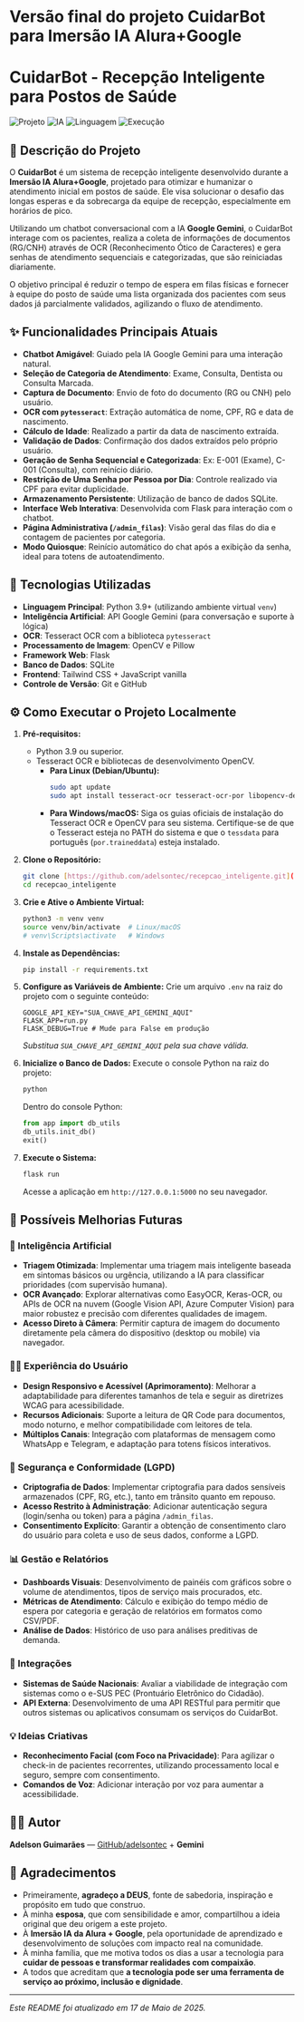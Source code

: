 # Versão final do projeto CuidarBot para Imersão IA Alura+Google
# CuidarBot - Recepção Inteligente para Postos de Saúde

![Projeto](https://img.shields.io/badge/Projeto-CuidarBot-green?style=for-the-badge&logo=leaflet)
![IA](https://img.shields.io/badge/IA-Google%20Gemini-blue?style=for-the-badge&logo=google)
![Linguagem](https://img.shields.io/badge/Python-3.9%2B-yellow?style=for-the-badge&logo=python)
![Execução](https://img.shields.io/badge/Executado_em-Google%20Colab%20%7C%20Local-orange?style=for-the-badge&logo=googlecolab)
## 📝 Descrição do Projeto

O **CuidarBot** é um sistema de recepção inteligente desenvolvido durante a **Imersão IA Alura+Google**, projetado para otimizar e humanizar o atendimento inicial em postos de saúde. Ele visa solucionar o desafio das longas esperas e da sobrecarga da equipe de recepção, especialmente em horários de pico.

Utilizando um chatbot conversacional com a IA **Google Gemini**, o CuidarBot interage com os pacientes, realiza a coleta de informações de documentos (RG/CNH) através de OCR (Reconhecimento Ótico de Caracteres) e gera senhas de atendimento sequenciais e categorizadas, que são reiniciadas diariamente.

O objetivo principal é reduzir o tempo de espera em filas físicas e fornecer à equipe do posto de saúde uma lista organizada dos pacientes com seus dados já parcialmente validados, agilizando o fluxo de atendimento.

## ✨ Funcionalidades Principais Atuais

* **Chatbot Amigável**: Guiado pela IA Google Gemini para uma interação natural.
* **Seleção de Categoria de Atendimento**: Exame, Consulta, Dentista ou Consulta Marcada.
* **Captura de Documento**: Envio de foto do documento (RG ou CNH) pelo usuário.
* **OCR com `pytesseract`**: Extração automática de nome, CPF, RG e data de nascimento.
* **Cálculo de Idade**: Realizado a partir da data de nascimento extraída.
* **Validação de Dados**: Confirmação dos dados extraídos pelo próprio usuário.
* **Geração de Senha Sequencial e Categorizada**: Ex: E-001 (Exame), C-001 (Consulta), com reinício diário.
* **Restrição de Uma Senha por Pessoa por Dia**: Controle realizado via CPF para evitar duplicidade.
* **Armazenamento Persistente**: Utilização de banco de dados SQLite.
* **Interface Web Interativa**: Desenvolvida com Flask para interação com o chatbot.
* **Página Administrativa (`/admin_filas`)**: Visão geral das filas do dia e contagem de pacientes por categoria.
* **Modo Quiosque**: Reinício automático do chat após a exibição da senha, ideal para totens de autoatendimento.

## 🚀 Tecnologias Utilizadas

* **Linguagem Principal**: Python 3.9+ (utilizando ambiente virtual `venv`)
* **Inteligência Artificial**: API Google Gemini (para conversação e suporte à lógica)
* **OCR**: Tesseract OCR com a biblioteca `pytesseract`
* **Processamento de Imagem**: OpenCV e Pillow
* **Framework Web**: Flask
* **Banco de Dados**: SQLite
* **Frontend**: Tailwind CSS + JavaScript vanilla
* **Controle de Versão**: Git e GitHub

## ⚙️ Como Executar o Projeto Localmente

1.  **Pré-requisitos:**
    * Python 3.9 ou superior.
    * Tesseract OCR e bibliotecas de desenvolvimento OpenCV.
        * **Para Linux (Debian/Ubuntu):**
            ```bash
            sudo apt update
            sudo apt install tesseract-ocr tesseract-ocr-por libopencv-dev python3-opencv
            ```
        * **Para Windows/macOS:** Siga os guias oficiais de instalação do Tesseract OCR e OpenCV para seu sistema. Certifique-se de que o Tesseract esteja no PATH do sistema e que o `tessdata` para português (`por.traineddata`) esteja instalado.

2.  **Clone o Repositório:**
    ```bash
    git clone [https://github.com/adelsontec/recepcao_inteligente.git](https://github.com/adelsontec/recepcao_inteligente.git)
    cd recepcao_inteligente
    ```

3.  **Crie e Ative o Ambiente Virtual:**
    ```bash
    python3 -m venv venv
    source venv/bin/activate  # Linux/macOS
    # venv\Scripts\activate   # Windows
    ```

4.  **Instale as Dependências:**
    ```bash
    pip install -r requirements.txt
    ```

5.  **Configure as Variáveis de Ambiente:**
    Crie um arquivo `.env` na raiz do projeto com o seguinte conteúdo:
    ```env
    GOOGLE_API_KEY="SUA_CHAVE_API_GEMINI_AQUI"
    FLASK_APP=run.py
    FLASK_DEBUG=True # Mude para False em produção
    ```
    *Substitua `SUA_CHAVE_API_GEMINI_AQUI` pela sua chave válida.*

6.  **Inicialize o Banco de Dados:**
    Execute o console Python na raiz do projeto:
    ```bash
    python
    ```
    Dentro do console Python:
    ```python
    from app import db_utils
    db_utils.init_db()
    exit()
    ```

7.  **Execute o Sistema:**
    ```bash
    flask run
    ```
    Acesse a aplicação em `http://127.0.0.1:5000` no seu navegador.

## 🔮 Possíveis Melhorias Futuras

### 🧠 Inteligência Artificial
* **Triagem Otimizada**: Implementar uma triagem mais inteligente baseada em sintomas básicos ou urgência, utilizando a IA para classificar prioridades (com supervisão humana).
* **OCR Avançado**: Explorar alternativas como EasyOCR, Keras-OCR, ou APIs de OCR na nuvem (Google Vision API, Azure Computer Vision) para maior robustez e precisão com diferentes qualidades de imagem.
* **Acesso Direto à Câmera**: Permitir captura de imagem do documento diretamente pela câmera do dispositivo (desktop ou mobile) via navegador.

### 🧑‍⚕️ Experiência do Usuário
* **Design Responsivo e Acessível (Aprimoramento)**: Melhorar a adaptabilidade para diferentes tamanhos de tela e seguir as diretrizes WCAG para acessibilidade.
* **Recursos Adicionais**: Suporte a leitura de QR Code para documentos, modo noturno, e melhor compatibilidade com leitores de tela.
* **Múltiplos Canais**: Integração com plataformas de mensagem como WhatsApp e Telegram, e adaptação para totens físicos interativos.

### 🔐 Segurança e Conformidade (LGPD)
* **Criptografia de Dados**: Implementar criptografia para dados sensíveis armazenados (CPF, RG, etc.), tanto em trânsito quanto em repouso.
* **Acesso Restrito à Administração**: Adicionar autenticação segura (login/senha ou token) para a página `/admin_filas`.
* **Consentimento Explícito**: Garantir a obtenção de consentimento claro do usuário para coleta e uso de seus dados, conforme a LGPD.

### 📊 Gestão e Relatórios
* **Dashboards Visuais**: Desenvolvimento de painéis com gráficos sobre o volume de atendimentos, tipos de serviço mais procurados, etc.
* **Métricas de Atendimento**: Cálculo e exibição do tempo médio de espera por categoria e geração de relatórios em formatos como CSV/PDF.
* **Análise de Dados**: Histórico de uso para análises preditivas de demanda.

### 🔌 Integrações
* **Sistemas de Saúde Nacionais**: Avaliar a viabilidade de integração com sistemas como o e-SUS PEC (Prontuário Eletrônico do Cidadão).
* **API Externa**: Desenvolvimento de uma API RESTful para permitir que outros sistemas ou aplicativos consumam os serviços do CuidarBot.

### 💡 Ideias Criativas
* **Reconhecimento Facial (com Foco na Privacidade)**: Para agilizar o check-in de pacientes recorrentes, utilizando processamento local e seguro, sempre com consentimento.
* **Comandos de Voz**: Adicionar interação por voz para aumentar a acessibilidade.

## 👨‍💻 Autor

**Adelson Guimarães** — [GitHub/adelsontec](https://github.com/adelsontec) + **Gemini**

## 🙏 Agradecimentos

* Primeiramente, **agradeço a DEUS**, fonte de sabedoria, inspiração e propósito em tudo que construo.
* À minha **esposa**, que com sensibilidade e amor, compartilhou a ideia original que deu origem a este projeto.
* À **Imersão IA da Alura + Google**, pela oportunidade de aprendizado e desenvolvimento de soluções com impacto real na comunidade.
* À minha família, que me motiva todos os dias a usar a tecnologia para **cuidar de pessoas e transformar realidades com compaixão**.
* A todos que acreditam que **a tecnologia pode ser uma ferramenta de serviço ao próximo, inclusão e dignidade**.

---

*Este README foi atualizado em 17 de Maio de 2025.*
